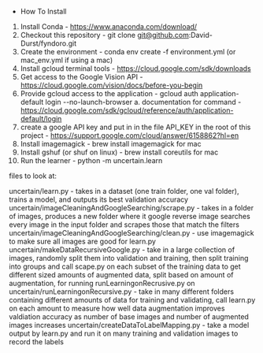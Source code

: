 * How To Install

1. Install Conda - https://www.anaconda.com/download/
2. Checkout this repository - git clone git@github.com:David-Durst/fyndoro.git
3. Create the environment - conda env create -f environment.yml (or mac_env.yml if using a mac)
3. Install gcloud terminal tools - https://cloud.google.com/sdk/downloads
3. Get access to the Google Vision API - https://cloud.google.com/vision/docs/before-you-begin
3. Provide gcloud access to the application - gcloud auth application-default login --no-launch-browser
    a. documentation for command - https://cloud.google.com/sdk/gcloud/reference/auth/application-default/login
3. create a google API key and put in in the file API_KEY in the root of this project - https://support.google.com/cloud/answer/6158862?hl=en
3. Install imagemagick - brew install imagemagick for mac
3. Install gshuf (or shuf on linux) - brew install coreutils for mac
4. Run the learner - python -m uncertain.learn


files to look at:

uncertain/learn.py - takes in a dataset (one train folder, one val folder), trains a model, and outputs its best validation accuracy
uncertain/imageCleaningAndGoogleSearching/scrape.py - takes in a folder of images, produces a new folder where it google reverse image searches every image in the input folder and scrapes those that match the filters
uncertain/imageCleaningAndGoogleSearching/clean.py - use imagemagick to make sure all images are good for learn.py
uncertain/makeDataRecursiveGoogle.py - take in a large collection of images, randomly split them into validation and training, then split training into groups and call scape.py on each subset of the training data to get different sized amounts of augmented data, split based on amount of augmentation, for running runLearningonRecrusive.py on
uncertain/runLearningonRecursive.py - take in many different folders containing different amounts of data for training and validating, call learn.py on each amount to measure how well data augmentation improves valdiation accuracy as number of base images and number of augmented images increases
uncertain/createDataToLabelMapping.py - take a model output by learn.py and run it on many training and validation images to record the labels